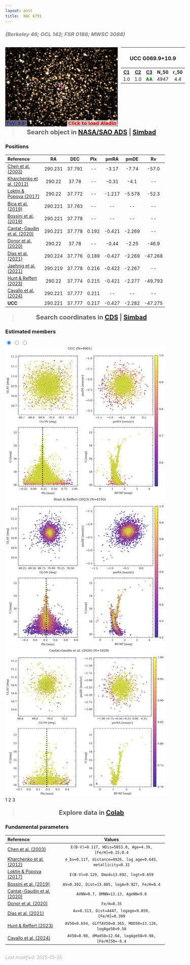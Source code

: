 ```yaml
---
layout: post
title:  NGC 6791
---
```

<h3><span style="color: #808080;"><i>(Berkeley 46; OCL 142; FSR 0186; MWSC 3088)</i></span></h3><div style="display: flex; justify-content: space-between; width:720px;height:250px">
<div style="text-align: center;">

<!-- Static image + data attributes for FOV and target -->
<img id="aladin_img"
     data-umami-event="aladin_load"
     src="https://raw.githubusercontent.com/ucc23/Q1P/main/plots/ngc6791_aladin.webp"
     alt="Click to load Aladin Lite" 
     style="width:355px;height:250px; cursor: pointer;"
     data-fov="0.147" 
     data-target="290.221 37.777"/>
<!-- Div to contain Aladin Lite viewer -->
<div id="aladin-lite-div" style="width:355px;height:250px;display:none;"></div>
<!-- Aladin Lite script (will be loaded after the image is clicked) -->
<script src="{{ site.baseurl }}/scripts/aladin_load.js"></script>

</div>
<!-- Left block -->

<table style="text-align: center; width:355px;height:250px;">
  <!-- Row 1 (title) -->
  <tr>
    <td colspan="5"><h3>UCC G069.9+10.9</h3></td>
  </tr>
  <!-- Row 2 -->
  <tr>
    <th><a href="https://ucc.ar/faq#what-are-the-c1-c2-and-c3-parameters" title="Photometric class">C1</a></th>
    <th><a href="https://ucc.ar/faq#what-are-the-c1-c2-and-c3-parameters" title="Density class">C2</a></th>
    <th><a href="https://ucc.ar/faq#what-are-the-c1-c2-and-c3-parameters" title="Combined class">C3</a></th>
    <th><div title="Stars with membership probability >50%">N_50</div></th>
    <th><div title="Radius that contains half the members [arcmin]">r_50</div></th>
  </tr>
  <!-- Row 3 -->
  <tr>
    <td>1.0</td>
    <td>1.0</td>
    <td><span style="color: green; font-weight: bold;">A</span><span style="color: green; font-weight: bold;">A</span></td>
    <td>4947</td>
    <td>4.4</td>
  </tr>
</table>
</div>

> <p style="text-align:center; font-weight: bold; font-size:20px">Search object in <a data-umami-event="nasa_search" href="https://ui.adsabs.harvard.edu/search/q=%20collection%3Aastronomy%20body%3A%22NGC%206791%22&sort=date%20desc%2C%20bibcode%20desc&p_=0" target="_blank">NASA/SAO ADS</a> | <a data-umami-event="simbad_search" href="https://simbad.cds.unistra.fr/simbad/sim-id-refs?Ident=ngc6791" target="_blank">Simbad</a></p>


### Positions

| Reference    | RA    | DEC   | Plx  | pmRA  | pmDE   |  Rv  |
| :---         | :---: | :---: | :---: | :---: | :---: | :---: |
|[Chen et al. (2003)](https://ui.adsabs.harvard.edu/abs/2003AJ....125.1397C) | 290.231 | 37.791 | -- | -3.17 | -7.74 | -57.0 |
|[Kharchenko et al. (2012)](https://ui.adsabs.harvard.edu/abs/2012A%26A...543A.156K) | 290.22 | 37.78 | -- | -0.31 | -4.1 | -- |
|[Loktin & Popova (2017)](https://ui.adsabs.harvard.edu/abs/2017AstBu..72..257L) | 290.22 | 37.772 | -- | -1.217 | -5.578 | -52.3 |
|[Bica et al. (2019)](https://ui.adsabs.harvard.edu/abs/2019AJ....157...12B) | 290.221 | 37.763 | -- | -- | -- | -- |
|[Bossini et al. (2019)](https://ui.adsabs.harvard.edu/abs/2019A%26A...623A.108B) | 290.221 | 37.778 | -- | -- | -- | -- |
|[Cantat-Gaudin et al. (2020)](https://ui.adsabs.harvard.edu/abs/2020A%26A...640A...1C) | 290.221 | 37.778 | 0.192 | -0.421 | -2.269 | -- |
|[Donor et al. (2020)](https://ui.adsabs.harvard.edu/abs/2020AJ....159..199D) | 290.22 | 37.78 | -- | -0.44 | -2.25 | -46.9 |
|[Dias et al. (2021)](https://ui.adsabs.harvard.edu/abs/2021MNRAS.504..356D) | 290.224 | 37.776 | 0.189 | -0.427 | -2.269 | -47.268 |
|[Jaehnig et al. (2021)](https://ui.adsabs.harvard.edu/abs/2021ApJ...923..129J) | 290.219 | 37.778 | 0.216 | -0.422 | -2.267 | -- |
|[Hunt & Reffert (2023)](https://ui.adsabs.harvard.edu/abs/2023A%26A...673A.114H) | 290.22 | 37.774 | 0.215 | -0.421 | -2.277 | -49.793 |
|[Cavallo et al. (2024)](https://ui.adsabs.harvard.edu/abs/2024AJ....167...12C) | 290.221 | 37.777 | 0.211 | -- | -- | -- |
| **UCC** |290.221 | 37.777 | 0.217 | -0.427 | -2.282 | -47.275 |

> <p style="text-align:center; font-weight: bold; font-size:20px">Search coordinates in <a data-umami-event="cds_coord_search" href="https://cdsportal.u-strasbg.fr/?target=290.221,+37.777" target="_blank">CDS</a> | <a data-umami-event="simbad_coord_search" href="https://simbad.cds.unistra.fr/mobile/object_list.html?coord=290.221%2037.777&output=json&radius=5&userEntry=ngc6791" target="_blank">Simbad</a></p>

### Estimated members

<div class="carousel">
<input type="radio" name="radio-btn" id="slide1" checked>
<input type="radio" name="radio-btn" id="slide2">
<input type="radio" name="radio-btn" id="slide3">
<div class="slides">
<div class="slide">
<a href="https://raw.githubusercontent.com/ucc23/Q1P/main/plots/ngc6791.webp" target="_blank">
<img src="https://raw.githubusercontent.com/ucc23/Q1P/main/plots/ngc6791.webp" alt="NGC 6791 UCC">
</a>
</div>
<div class="slide">
<a href="https://raw.githubusercontent.com/ucc23/Q1P/main/plots/ngc6791_HUNT23.webp" target="_blank">
<img src="https://raw.githubusercontent.com/ucc23/Q1P/main/plots/ngc6791_HUNT23.webp" alt="NGC 6791 HUNT23">
</a>
</div>
<div class="slide">
<a href="https://raw.githubusercontent.com/ucc23/Q1P/main/plots/ngc6791_CANTAT20.webp" target="_blank">
<img src="https://raw.githubusercontent.com/ucc23/Q1P/main/plots/ngc6791_CANTAT20.webp" alt="NGC 6791 CANTAT20">
</a>
</div>
</div>
<div class="indicators">
<label for="slide1">1</label>
<label for="slide2">2</label>
<label for="slide3">3</label>
</div>
</div>


> <p style="text-align:center; font-weight: bold; font-size:20px">Explore data in <a data-umami-event="colab" href="https://colab.research.google.com/github/ucc23/ucc/blob/main/assets/notebook.ipynb" target="_blank">Colab</a></p>


### Fundamental parameters

| Reference |  Values |
| :---         |     :---:      |
| [Chen et al. (2003)](https://ui.adsabs.harvard.edu/abs/2003AJ....125.1397C) | `E(B-V)=0.117, HDis=5853.0, Age=4.39, [Fe/H]=0.15;0.4` |
| [Kharchenko et al. (2012)](https://ui.adsabs.harvard.edu/abs/2012A%26A...543A.156K) | `e_bv=0.117, distance=4926, log_age=9.645, metallicity=0.32` |
| [Loktin & Popova (2017)](https://ui.adsabs.harvard.edu/abs/2017AstBu..72..257L) | `E(B-V)=0.129, Dmod=13.692, logt=9.659` |
| [Bossini et al. (2019)](https://ui.adsabs.harvard.edu/abs/2019A%26A...623A.108B) | `AV=0.302, Dist=13.085, logA=9.927, Fe/H=0.4` |
| [Cantat-Gaudin et al. (2020)](https://ui.adsabs.harvard.edu/abs/2020A%26A...640A...1C) | `AVNN=0.7, DMNN=13.13, AgeNN=9.8` |
| [Donor et al. (2020)](https://ui.adsabs.harvard.edu/abs/2020AJ....159..199D) | `Fe/H=0.35` |
| [Dias et al. (2021)](https://ui.adsabs.harvard.edu/abs/2021MNRAS.504..356D) | `Av=0.313, Dist=4447, logage=9.859, [Fe/H]=0.399` |
| [Hunt & Reffert (2023)](https://ui.adsabs.harvard.edu/abs/2023A%26A...673A.114H) | `AV50=0.654, diffAV50=0.365, MOD50=13.126, logAge50=9.58` |
| [Cavallo et al. (2024)](https://ui.adsabs.harvard.edu/abs/2024AJ....167...12C) | `AV50=0.98, dMod50=12.68, logAge50=9.98, [Fe/H]50=-0.4` |

<br>
<font color="b3b1b1"><i>Last modified: 2025-05-25</i></font>
